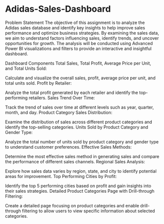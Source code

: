 # Adidas-Sales-Dashboard
Problem Statement
The objective of this assignment is to analyze the Adidas sales database and identify key insights to help improve sales performance and optimize business strategies. By examining the sales data, we aim to understand factors influencing sales, identify trends, and uncover opportunities for growth. The analysis will be conducted using Advanced Power BI visualizations and filters to provide an interactive and insightful dashboard.

Dashboard Components
Total Sales, Total Profit, Average Price per Unit, and Total Units Sold:

Calculate and visualize the overall sales, profit, average price per unit, and total units sold.
Profit by Retailer:

Analyze the total profit generated by each retailer and identify the top-performing retailers.
Sales Trend Over Time:

Track the trend of sales over time at different levels such as year, quarter, month, and day.
Product Category Sales Distribution:

Examine the distribution of sales across different product categories and identify the top-selling categories.
Units Sold by Product Category and Gender Type:

Analyze the total number of units sold by product category and gender type to understand customer preferences.
Effective Sales Methods:

Determine the most effective sales method in generating sales and compare the performance of different sales channels.
Regional Sales Analysis:

Explore how sales data varies by region, state, and city to identify potential areas for improvement.
Top Performing Cities by Profit:

Identify the top 5 performing cities based on profit and gain insights into their sales strategies.
Detailed Product Categories Page with Drill-through Filtering:

Create a detailed page focusing on product categories and enable drill-through filtering to allow users to view specific information about selected categories.

